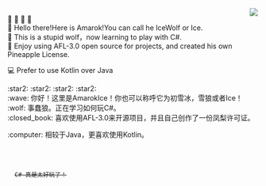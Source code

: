 <img align="right" src="https://github-readme-stats.vercel.app/api?username=AmarokIce&show_icons=true&icon_color=0B61A4&text_color=718096&bg_color=ffffff&hide_title=true" />

:star2:	:star2:	:star2:	:star2:	</br>
:wave: Hello there!Here is Amarok!You can call he IceWolf or Ice.</br>
:wolf: This is a stupid wolf，now learning to play with C#.</br>
:closed_book:	Enjoy using AFL-3.0 open source for projects, and created his own Pineapple License.</p>
:computer: Prefer to use Kotlin over Java

</p>
:star2:	:star2:	:star2:	:star2:	</br>
:wave: 你好！这里是AmarokIce！你也可以称呼它为初雪冰，雪狼或者Ice！</br>
:wolf: 事蠢狼。正在学习如何玩C#。</br>
:closed_book:	喜欢使用AFL-3.0来开源项目，并且自己创作了一份凤梨许可证。</p>
:computer: 相较于Java，更喜欢使用Kotlin。
</p>
<br />
<br />

<code>
  <s>C# 真是太好玩了！</s> 
</code>
